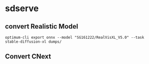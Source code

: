 # sdserve

## convert Realistic Model
```
optimum-cli export onnx --model "SG161222/RealVisXL_V5.0" --task stable-diffusion-xl dumps/
```

## Convert CNext
```
